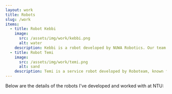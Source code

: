 ```yaml
---
layout: work
title: Robots
slug: /work
items:
  - title: Robot Kebbi
    image:
      src: /assets/img/work/kebbi.png
      alt: water
    description: Kebbi is a robot developed by NUWA Robotics. Our team uses Java to build its core functionalities, focusing on a companion app that includes features like depression detection, cognitive assessment, and healthcare support.
  - title: Robot Temi
    image:
      src: /assets/img/work/temi.png
      alt: sand
    description: Temi is a service robot developed by Roboteam, known for its advanced navigation capabilities. I work with Temi to integrate social features and mobility functions, utilizing its sensors to create practical applications. My role also includes deploying Temi effectively in environments such as elderly care centers and hospital nursing wards.
---
```


Below are the details of the robots I've developed and worked with at NTU:




<br />
<br />
